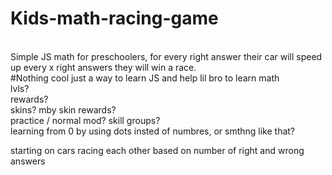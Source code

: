 # Kids-math-racing-game
<br>
Simple JS math for preschoolers, for every right answer their car will speed up every x right answers they will win a race. 
<br>
#Nothing cool just a way to learn JS and help lil bro to learn math <br>
lvls? <br>
rewards? <br>
skins? mby skin rewards?<br> 
practice / normal mod? skill groups? <br>
learning from 0 by using dots insted of numbres, or smthng like that?

starting on cars racing each other based on number of right and wrong answers
